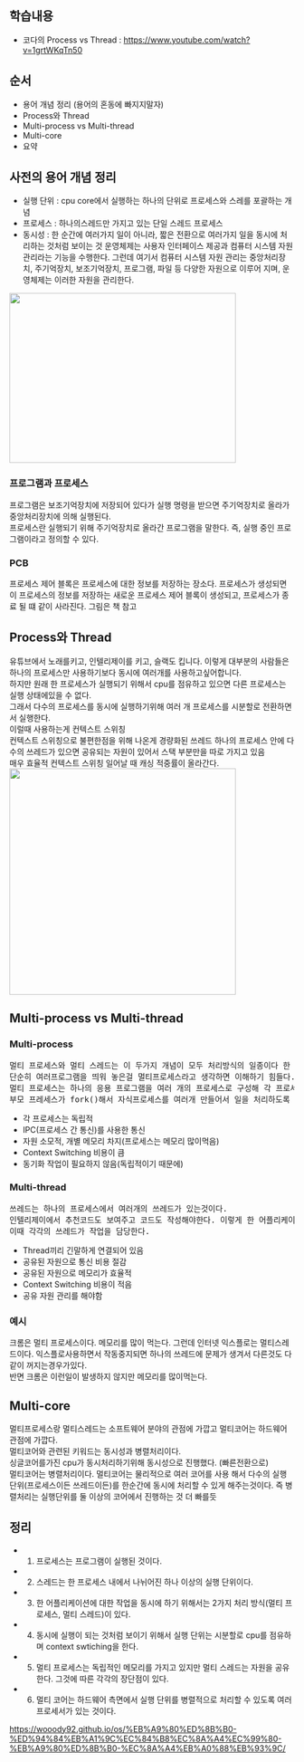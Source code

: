 ## 학습내용 
- 코다의 Process vs Thread : <https://www.youtube.com/watch?v=1grtWKqTn50>
## 순서
- 용어 개념 정리 (용어의 혼동에 빠지지말자)
- Process와 Thread
- Multi-process vs Multi-thread
- Multi-core
- 요약

## 사전의 용어 개념 정리
- 실행 단위 : cpu core에서 실행하는 하나의 단위로 프로세스와 스레를 포괄하는 개념
- 프로세스 : 하나의스레드만 가지고 있는 단일 스레드 프로세스
- 동시성 : 한 순간에 여러가지 일이 아니라, 짧은 전환으로 여러가지 일을 동시에 처리하는 것처럼 보이는 것
운영체제는 사용자 인터페이스 제공과 컴퓨터 시스템 자원 관리라는 기능을 수행한다. 그런데 여기서 컴퓨터 시스템 자원 관리는 중앙처리장치, 주기억장치, 보조기억장치, 프로그램, 파일 등 다양한 자원으로 이루어 지며, 운영체제는 이러한 자원을 관리한다. <br>
<img src="https://user-images.githubusercontent.com/79621675/151648130-66c1ad5a-9077-4b74-89fb-c109a84874a2.png" width=400 height=300/>

### 프로그램과 프로세스
프로그램은 보조기억장치에 저장되어 있다가 실행 명령을 받으면 주기억장치로 올라가 중앙처리장치에 의해 실행된다. <br>
프로세스란 실행되기 위해 주기억장치로 올라간 프로그램을 말한다. 즉, 실행 중인 프로그램이라고 정의할 수 있다.


### PCB
프로세스 제어 블록은 프로세스에 대한 정보를 저장하는 장소다. 프로세스가 생성되면 이 프로세스의 정보를 저장하는 새로운 프로세스 제어 블록이 생성되고, 프로세스가 종료 될 떄 같이 사라진다. 그림은 책 참고

## Process와 Thread
유튜브에서 노래를키고, 인텔리제이를 키고, 슬랙도 킵니다. 이렇게 대부분의 사람들은 하나의 프로세스만 사용하기보다 동시에 여러개를 사용하고싶어합니다. <br>
하지만 원래 한 프로세스가 실행되기 위해서 cpu를 점유하고 있으면 다른 프로세스는 실행 상태에있을 수 없다. <br>
그래서 다수의 프로세스를 동시에 실행하기위해 여러 개 프로세스를 시분할로 전환하면서 실행한다. <br>
이럴때 사용하는게 컨텍스트 스위칭 <br>
컨텍스트 스위칭으로 불편한점을 위해 나온게 경량화된 쓰레드 하나의 프로세스 안에 다수의 쓰레드가 있으면 공유되는 자원이 있어서 스택 부분만을 따로 가지고 있음 <br>
매우 효율적 컨텍스트 스위칭 일어날 때 캐싱 적중률이 올라간다.
<img src="https://user-images.githubusercontent.com/79621675/151648429-958479b4-7421-4c23-817f-6e59d1a330b7.png" width=400/>


## Multi-process vs Multi-thread

### Multi-process
<pre>
멀티 프로세스와 멀티 스레드는 이 두가지 개념이 모두 처리방식의 일종이다 한 어플리케이션에 대한 처리방식 이라고 생각한다. 
단순히 여러프로그램을 띄워 놓은걸 멀티프로세스라고 생각하면 이해하기 힘들다. 
멀티 프로세스는 하나의 응용 프로그램을 여러 개의 프로세스로 구성해 각 프로세스가 하나의 작업(Task)를 처리하도록 하는 것 프로세스는 기본적으로 하나의 쓰레드를 갖는다. 
부모 프레세스가 fork()해서 자식프로세스를 여러개 만들어서 일을 처리하도록 한다. 
</pre>
- 각 프로세스는 독립적
- IPC(프로세스 간 통신)를 사용한 통신
- 자원 소모적, 개별 메모리 차지(프로세스는 메모리 많이먹음)
- Context Switching 비용이 큼
- 동기화 작업이 필요하지 않음(독립적이기 때문에)


### Multi-thread
<pre>
쓰레드는 하나의 프로세스에서 여러개의 쓰레드가 있는것이다. 
인텔리제이에서 추천코드도 보여주고 코드도 작성해야한다. 이렇게 한 어플리케이션에대해 작업이 나누어지는 경우가 많다.
이때 각각의 쓰레드가 작업을 담당한다.
</pre>
- Thread끼리 긴말하게 연결되어 있음
- 공유된 자원으로 통신 비용 절감
- 공유된 자원으로 메모리가 효율적
- Context Switching 비용이 적음
- 공유 자원 관리를 해야함

### 예시
크롬은 멀티 프로세스이다. 메모리를 많이 먹는다. 그런데 인터넷 익스플로는 멀티스레드이다. 익스플로사용하면서 작동중지되면 하나의 쓰레드에 문제가 생겨서 다른것도 다 같이 꺼지는경우가있다. <br>
반면 크롬은 이런일이 발생하지 않지만 메모리를 많이먹는다.


## Multi-core
멀티프로세스랑 멀티스레드는 소프트웨어 분야의 관점에 가깝고 멀티코어는 하드웨어 관점에 가깝다. <br>
멀티코어와 관련된 키워드는 동시성과 병렬처리이다. <br>
싱글코어를가진 cpu가 동시처리하기위해 동시성으로 진행했다. (빠른전환으로) <br>
멀티코어는 병렬처리이다. 멀티코어는 물리적으로 여러 코어를 사용 해서 다수의 실행 단위(프로세스이든 쓰레드이든)를 한순간에 동시에 처리할 수 있게 해주는것이다.
즉 병렬처리는 실행단위를 둘 이상의 코어에서 진행하는 것 더 빠를듯
## 정리
- 1. 프로세스는 프로그램이 실행된 것이다.
- 2. 스레드는 한 프로세스 내에서 나뉘어진 하나 이상의 실행 단위이다.
- 3. 한 어플리케이션에 대한 작업을 동시에 하기 위해서는 2가지 처리 방식(멀티 프로세스, 멀티 스레드)이 있다.
- 4. 동시에 실행이 되는 것처럼 보이기 위해서 실행 단위는 시분할로 cpu를 점유하며 context swtiching을 한다.
- 5. 멀티 프로세스는 독립적인 메모리를 가지고 있지만 멀티 스레드는 자원을 공유한다. 그것에 따른 각각의 장단점이 있다.
- 6. 멀티 코어는 하드웨어 측면에서 실행 단위를 병렬적으로 처리할 수 있도록 여러 프로세서가 있는 것이다. 


<https://wooody92.github.io/os/%EB%A9%80%ED%8B%B0-%ED%94%84%EB%A1%9C%EC%84%B8%EC%8A%A4%EC%99%80-%EB%A9%80%ED%8B%B0-%EC%8A%A4%EB%A0%88%EB%93%9C/>
